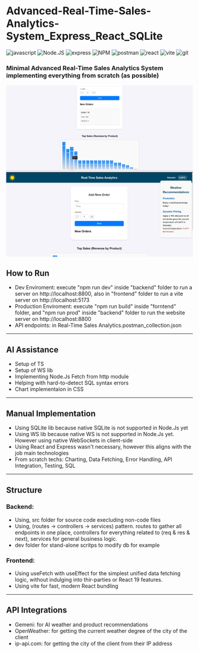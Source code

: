 # Advanced-Real-Time-Sales-Analytics-System_Express_React_SQLite
![javascript](https://img.shields.io/badge/JavaScript-323330?style=for-the-badge&logo=javascript&logoColor=F7DF1E)
![Node.JS](https://img.shields.io/badge/Node.js-339933?style=for-the-badge&logo=nodedotjs&logoColor=white)
![express](https://img.shields.io/badge/Express.js-000000?style=for-the-badge&logo=express&logoColor=white)
![NPM](https://img.shields.io/badge/npm-CB3837?style=for-the-badge&logo=npm&logoColor=white
)
![postman](https://img.shields.io/badge/Postman-FF6C37?style=for-the-badge&logo=Postman&logoColor=white)
![react](https://img.shields.io/badge/React-20232A?style=for-the-badge&logo=react&logoColor=61DAFB)
![vite](https://img.shields.io/badge/Vite-B73BFE?style=for-the-badge&logo=vite&logoColor=FFD62E)
![git](https://img.shields.io/badge/GIT-E44C30?style=for-the-badge&logo=git&logoColor=white)

### Minimal Advanced Real-Time Sales Analytics System implementing everything from scratch (as possible)

![project image 1](https://github.com/MohabGamal/Advanced-Real-Time-Sales-Analytics-System_Express_SQLite/blob/main/media/img1.jpg)
![project image 2](https://github.com/MohabGamal/Advanced-Real-Time-Sales-Analytics-System_Express_SQLite/blob/main/media/img2.jpg)


## How to Run
- Dev Enviroment: execute "npm run dev" inside "backend" folder to run a server on http://localhost:8800, also in "frontend" folder to run a vite server on http://localhost:5173 
- Production Enviroment: execute "npm run build" inside "forntend" folder, and "npm run prod" inside "backend" folder to run the website server on http://localhost:8800
- API endpoints: in Real-Time Sales Analytics.postman_collection.json

<hr> 

## AI Assistance
- Setup of TS
- Setup of WS lib
- Implementing Node.Js Fetch from http module
- Helping with hard-to-detect SQL syntax errors
- Chart implementaion in CSS
<hr>

## Manual Implementation
- Using SQLite lib because native SQLite is not supported in Node.Js yet
- Using WS lib because native WS is not supported in Node.Js yet. However using native WebSockets in client-side
- Using React and Express wasn't necessary, however this aligns with the job main technologies
- From scratch techs: Charting, Data Fetching, Error Handling, API Integration, Testing, SQL

<hr>

## Structure
### Backend:
-  Using, src folder for source code execluding non-code files
-  Using, (routes -> controllers -> services) pattern. routes to gather all endpoints in one place, controllers for everything related to (req & res & next), services for general business logic. 
-  dev folder for stand-alone scritps to modify db for example
### Frontend:
-  Using useFetch with useEffect for the simplest unified data fetching logic, without indulging into thir-parties or React 19 features.
-  Using vite for fast, modern React bundling
<hr>

## API Integrations
- Gemeni: for AI weather and product recommendations
- OpenWeather: for getting the current weather degree of the city of the client 
- ip-api.com: for getting the city of the client from their IP address 

